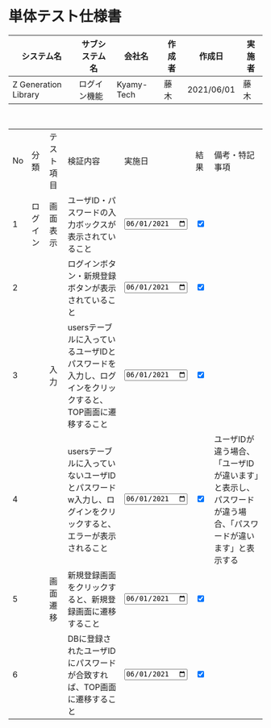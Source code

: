 # 単体テスト仕様書

| システム名           | サブシステム名 | 会社名     | 作成者 | 作成日     | 実施者 |
| -------------------- | -------------- | ---------- | ------ | ---------- | ------ |
| Z Generation Library | ログイン機能   | Kyamy-Tech | 藤木   | 2021/06/01 | 藤木   |

<br>

<table>
  <tr>
    <td>No</td>
    <td>分類</td>
    <td>テスト項目</td>
    <td>検証内容</td>
    <td>実施日</td>
    <td>結果</td>
    <td>備考・特記事項</td>
  </tr>
  <tr>
    <td>1</td>
    <td>ログイン</td>
    <td>画面表示</td>
    <td>ユーザID・パスワードの入力ボックスが表示されていること</td>
    <td><input type="date" value="2021-06-01"></td>
    <td><input type="checkbox" status="true" checked></td>
    <td></td>
  </tr>
  <tr>
    <td>2</td>
    <td></td>
    <td></td>
    <td>ログインボタン・新規登録ボタンが表示されていること</td>
    <td><input type="date" value="2021-06-01"></td>
    <td><input type="checkbox" status="true" checked></td>
    <td></td>
  </tr>
  <tr>
    <td>3</td>
    <td></td>
    <td>入力</td>
    <td>usersテーブルに入っているユーザIDとパスワードを入力し、ログインをクリックすると、TOP画面に遷移すること</td>
    <td><input type="date" value="2021-06-01"></td>
    <td><input type="checkbox" status="true" checked></td>
    <td></td>
  </tr>
  <tr>
    <td>4</td>
    <td></td>
    <td></td>
    <td>usersテーブルに入っていないユーザIDとパスワードw入力し、ログインをクリックすると、エラーが表示されること</td>
    <td><input type="date" value="2021-06-01"></td>
    <td><input type="checkbox" status="true" checked></td>
    <td>ユーザIDが違う場合、「ユーザIDが違います」と表示し、パスワードが違う場合、「パスワードが違います」と表示する</td>
  </tr>
  <tr>
    <td>5</td>
    <td></td>
    <td>画面遷移</td>
    <td>新規登録画面をクリックすると、新規登録画面に遷移すること</td>
    <td><input type="date" value="2021-06-01"></td>
    <td><input type="checkbox" status="true" checked></td>
    <td></td>
  </tr>
  <tr>
    <td>6</td>
    <td></td>
    <td></td>
    <td>DBに登録されたユーザIDにパスワードが合致すれば、TOP画面に遷移すること</td>
    <td><input type="date" value="2021-06-01"></td>
    <td><input type="checkbox" status="true" checked></td>
    <td></td>
  </tr>
</table>
